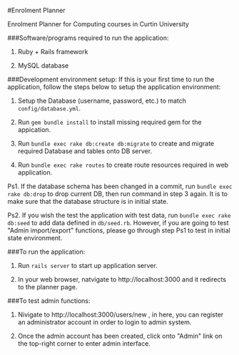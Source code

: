 #Enrolment Planner

Enrolment Planner for Computing courses in Curtin University

###Software/programs required to run the application:
1. Ruby + Rails framework

2. MySQL database

###Development environment setup:
If this is your first time to run the application, follow the steps below to setup the application environment:

1. Setup the Database (username, password, etc.) to match `config/database.yml`.

2. Run `gem bundle install` to install missing required gem for the appication.

3. Run `bundle exec rake db:create db:migrate` to create and migrate required Database and tables onto DB server.

4. Run `bundle exec rake routes` to create route resources required in web application.

Ps1. If the database schema has been changed in a commit, run `bundle exec rake db:drop` to drop current DB, then run command in step 3 again. It is to make sure that the database structure is in initial state.

Ps2. If you wish the test the application with test data, run `bundle exec rake db:seed` to add data defined in `db/seed.rb`. However, if you are going to test "Admin import/export" functions, please go through step Ps1 to test in initial state environment.

###To run the application:

1. Run `rails server` to start up application server.

2. In your web browser, natvigate to http://localhost:3000 and it redirects to the planner page.

###To test admin functions:

1. Nivigate to http://localhost:3000/users/new , in here, you can register an administrator account in order to login to admin system.

2. Once the admin account has been created, click onto "Admin" link on the top-right corner to enter admin interface.